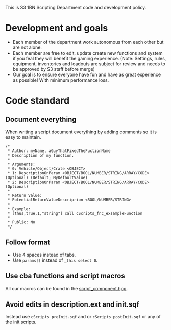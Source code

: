 This is S3 1BN Scripting Department code and development policy.

# Development and goals
* Each member of the department work autonomous from each other but are not alone.
* Each member are free to edit, update create new functions and system if you feal they will benefit the gaming experience. (Note: Settings, rules, equipment, inventories and loadouts are subject for review and needs to be approved by S3 staff before merge) 
* Our goal is to ensure everyone have fun and have as great experience as possible! With minimum performance loss.

# Code standard
## Document everything 
When writing a script document everything by adding comments so it is easy to maintain.
```
/*
 * Author: myName, aGuyThatFixedTheFuctionName 
 * Description of my function.
 *
 * Arguments:
 * 0: Vehicle/Object/Crate <OBJECT>
 * 1: DescriptionOnParam <OBJECT/BOOL/NUMBER/STRING/ARRAY/CODE> (Optional) (Default; MyDefaultValue) 
 * 2: DescriptionOnParam <OBJECT/BOOL/NUMBER/STRING/ARRAY/CODE> (Optional) 
 *
 * Return Value:
 * PotentialReturnValueDescriprion <BOOL/NUMBER/STRING>
 *
 * Example:
 * [thus,true,1,"string"] call cScripts_fnc_exsampleFunction 
 *
 * Public: No
 */
```
## Follow format
* Use 4 spaces instead of tabs. 
* Use `params[]` instead of `_this select 0`. 

## Use cba functions and script macros
All our macros can be found in the [script_component.hpp](https://github.com/7Cav/cScripts/blob/master/cScripts/script_component.hpp).

## Avoid edits in description.ext and init.sqf
Instead use `cScripts_preInit.sqf` and or `cScripts_postInit.sqf` or any of the init scripts. 